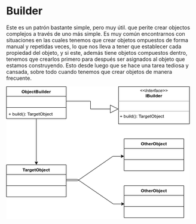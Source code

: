 # Builder

Este es un patrón bastante simple, pero muy útil. que perite crear objectos complejos a través de uno más simple. Es muy común encontrarnos con situaciones en las cuales tenemos que crear objetos ompuestos de forma manual y repetidas veces, lo que nos lleva a tener que establecer cada propiedad del objeto, y si este, además tiene objetos compuestos dentro, tenemos qye crearlos primero para después ser asignados al objeto que estamos construyendo. Esto desde luego que se hace una tarea tediosa y cansada, sobre todo cuando tenemos que crear objetos de manera frecuente.

<img title="" src="Builder.png" alt="Diagram Builder.png" data-align="center">

